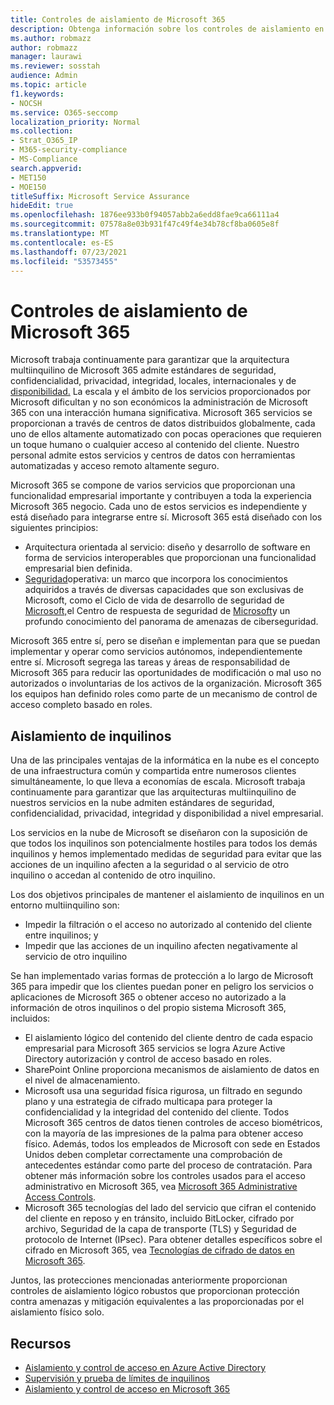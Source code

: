 ```yaml
---
title: Controles de aislamiento de Microsoft 365
description: Obtenga información sobre los controles de aislamiento en Microsoft 365
ms.author: robmazz
author: robmazz
manager: laurawi
ms.reviewer: sosstah
audience: Admin
ms.topic: article
f1.keywords:
- NOCSH
ms.service: O365-seccomp
localization_priority: Normal
ms.collection:
- Strat_O365_IP
- M365-security-compliance
- MS-Compliance
search.appverid:
- MET150
- MOE150
titleSuffix: Microsoft Service Assurance
hideEdit: true
ms.openlocfilehash: 1876ee933b0f94057abb2a6edd8fae9ca66111a4
ms.sourcegitcommit: 07578a8e03b931f47c49f4e34b78cf8ba0605e8f
ms.translationtype: MT
ms.contentlocale: es-ES
ms.lasthandoff: 07/23/2021
ms.locfileid: "53573455"
---
```

# <a name="microsoft-365-isolation-controls"></a>Controles de aislamiento de Microsoft 365

Microsoft trabaja continuamente para garantizar que la arquitectura multiinquilino de Microsoft 365 admite estándares de seguridad, confidencialidad, privacidad, integridad, locales, internacionales y de [disponibilidad.](https://www.microsoft.com/trust-center/compliance/compliance-overview) La escala y el ámbito de los servicios proporcionados por Microsoft dificultan y no son económicos la administración de Microsoft 365 con una interacción humana significativa. Microsoft 365 servicios se proporcionan a través de centros de datos distribuidos globalmente, cada uno de ellos altamente automatizado con pocas operaciones que requieren un toque humano o cualquier acceso al contenido del cliente. Nuestro personal admite estos servicios y centros de datos con herramientas automatizadas y acceso remoto altamente seguro.

Microsoft 365 se compone de varios servicios que proporcionan una funcionalidad empresarial importante y contribuyen a toda la experiencia Microsoft 365 negocio. Cada uno de estos servicios es independiente y está diseñado para integrarse entre sí. Microsoft 365 está diseñado con los siguientes principios:

- Arquitectura orientada al servicio: diseño y desarrollo de software en forma de servicios interoperables que proporcionan una funcionalidad empresarial bien definida.
- [Seguridad](https://www.microsoft.com/securityengineering/osa)operativa: un marco que incorpora los conocimientos adquiridos a través de diversas capacidades que son exclusivas de Microsoft, como el Ciclo de vida de desarrollo de seguridad de [Microsoft,](https://www.microsoft.com/sdl/default.aspx)el Centro de respuesta de seguridad de [Microsoft](https://www.microsoft.com/msrc)y un profundo conocimiento del panorama de amenazas de ciberseguridad.

Microsoft 365 entre sí, pero se diseñan e implementan para que se puedan implementar y operar como servicios autónomos, independientemente entre sí. Microsoft segrega las tareas y áreas de responsabilidad de Microsoft 365 para reducir las oportunidades de modificación o mal uso no autorizados o involuntarias de los activos de la organización. Microsoft 365 los equipos han definido roles como parte de un mecanismo de control de acceso completo basado en roles.

## <a name="tenant-isolation"></a>Aislamiento de inquilinos

Una de las principales ventajas de la informática en la nube es el concepto de una infraestructura común y compartida entre numerosos clientes simultáneamente, lo que lleva a economías de escala. Microsoft trabaja continuamente para garantizar que las arquitecturas multiinquilino de nuestros servicios en la nube admiten estándares de seguridad, confidencialidad, privacidad, integridad y disponibilidad a nivel empresarial.

Los servicios en la nube de Microsoft se diseñaron con la suposición de que todos los inquilinos son potencialmente hostiles para todos los demás inquilinos y hemos implementado medidas de seguridad para evitar que las acciones de un inquilino afecten a la seguridad o al servicio de otro inquilino o accedan al contenido de otro inquilino.

Los dos objetivos principales de mantener el aislamiento de inquilinos en un entorno multiinquilino son:

- Impedir la filtración o el acceso no autorizado al contenido del cliente entre inquilinos; y
- Impedir que las acciones de un inquilino afecten negativamente al servicio de otro inquilino

Se han implementado varias formas de protección a lo largo de Microsoft 365 para impedir que los clientes puedan poner en peligro los servicios o aplicaciones de Microsoft 365 o obtener acceso no autorizado a la información de otros inquilinos o del propio sistema Microsoft 365, incluidos:

- El aislamiento lógico del contenido del cliente dentro de cada espacio empresarial para Microsoft 365 servicios se logra Azure Active Directory autorización y control de acceso basado en roles.
- SharePoint Online proporciona mecanismos de aislamiento de datos en el nivel de almacenamiento.
- Microsoft usa una seguridad física rigurosa, un filtrado en segundo plano y una estrategia de cifrado multicapa para proteger la confidencialidad y la integridad del contenido del cliente. Todos Microsoft 365 centros de datos tienen controles de acceso biométricos, con la mayoría de las impresiones de la palma para obtener acceso físico. Además, todos los empleados de Microsoft con sede en Estados Unidos deben completar correctamente una comprobación de antecedentes estándar como parte del proceso de contratación. Para obtener más información sobre los controles usados para el acceso administrativo en Microsoft 365, vea [Microsoft 365 Administrative Access Controls](assurance-administrative-access-controls-overview.md).
- Microsoft 365 tecnologías del lado del servicio que cifran el contenido del cliente en reposo y en tránsito, incluido BitLocker, cifrado por archivo, Seguridad de la capa de transporte (TLS) y Seguridad de protocolo de Internet (IPsec). Para obtener detalles específicos sobre el cifrado en Microsoft 365, vea [Tecnologías de cifrado de datos en Microsoft 365](/microsoft-365/compliance/office-365-encryption-in-the-microsoft-cloud-overview).

Juntos, las protecciones mencionadas anteriormente proporcionan controles de aislamiento lógico robustos que proporcionan protección contra amenazas y mitigación equivalentes a las proporcionadas por el aislamiento físico solo.

## <a name="resources"></a>Recursos

- [Aislamiento y control de acceso en Azure Active Directory](/microsoft-365/enterprise/microsoft-365-isolation-in-azure-active-directory)
- [Supervisión y prueba de límites de inquilinos](assurance-monitoring-and-testing.md)
- [Aislamiento y control de acceso en Microsoft 365](/microsoft-365/enterprise/microsoft-365-isolation-in-microsoft-365)
